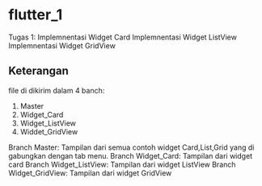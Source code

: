 # flutter_1

Tugas 1:
Implemnentasi Widget Card
Implemnentasi Widget ListView
Implemnentasi Widget GridView


## Keterangan
 
file di dikirim dalam 4 banch:
1. Master
2. Widget_Card
3. Widget_ListView
4. Widdet_GridView

Branch Master: Tampilan dari semua contoh widget Card,List,Grid yang di gabungkan dengan tab menu.
Branch Widget_Card: Tampilan dari widget card
Branch Widget_ListView: Tampilan dari widget ListView
Branch Widget_GridView: Tampilan dari widget GridView

